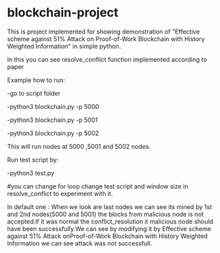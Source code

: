 # blockchain-project

This is project implemented for showing demonstration of "Effective scheme against 51% Attack on Proof-of-Work Blockchain with History Weighted Information" in simple python.

In this you can see resolve_conflict function implemented according to paper 

Example how to run:

-go to script folder 

-python3 blockchain.py -p 5000

-python3 blockchain.py -p 5001

-python3 blockchain.py -p 5002

This will run nodes at 5000 ,5001 and 5002 nodes.

Run test script by:

-python3 test.py

#you can change for loop change test script and window size in resolve_conflict to experiment with it.

In default one : When we look are last nodes we can see its mined by 1st and 2nd nodes(5000 and 5001) the blocks from malicious node is not accepted.If it was normal the conflict_resolution it malicious node should have been successfully.We can see by modifying it by Effective scheme against 51% Attack onProof-of-Work Blockchain with History Weighted Information we can see attack was not successfull.





